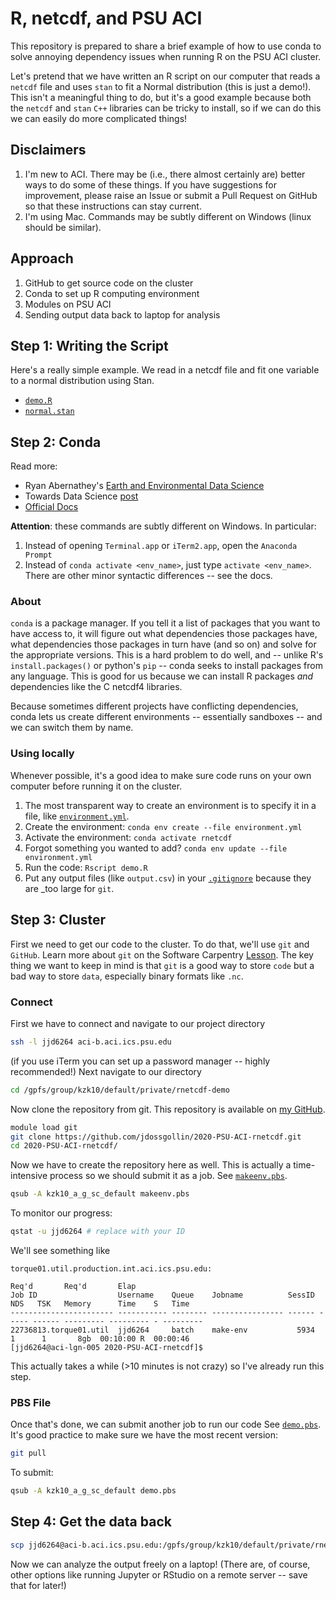 # R, netcdf, and PSU ACI

This repository is prepared to share a brief example of how to use conda to solve annoying dependency issues when running R on the PSU ACI cluster.

Let's pretend that we have written an R script on our computer that reads a `netcdf` file and uses `stan` to fit a Normal distribution (this is just a demo!).
This isn't a meaningful thing to do, but it's a good example because both the `netcdf` and `stan` `C++` libraries can be tricky to install, so if we can do this we can easily do more complicated things!

## Disclaimers

1. I'm new to ACI. There may be (i.e., there almost certainly are) better ways to do some of these things. If you have suggestions for improvement, please raise an Issue or submit a Pull Request on GitHub so that these instructions can stay current.
1. I'm using Mac. Commands may be subtly different on Windows (linux should be similar).

## Approach

1. GitHub to get source code on the cluster
1. Conda to set up R computing environment
1. Modules on PSU ACI
1. Sending output data back to laptop for analysis

## Step 1: Writing the Script

Here's a really simple example.
We read in a netcdf file and fit one variable to a normal distribution using Stan.

* [`demo.R`](./demo.R)
* [`normal.stan`](./normal.stan)

## Step 2: Conda

Read more:

* Ryan Abernathey's [Earth and Environmental Data Science](https://earth-env-data-science.github.io/lectures/environment/python_environments.html)
* Towards Data Science [post](https://towardsdatascience.com/managing-project-specific-environments-with-conda-b8b50aa8be0e)
* [Official Docs](https://docs.conda.io/en/latest/)

**Attention**: these commands are subtly different on Windows. In particular:

1. Instead of opening `Terminal.app` or `iTerm2.app`, open the `Anaconda Prompt`
1. Instead of `conda activate <env_name>`, just type `activate <env_name>`. There are other minor syntactic differences -- see the docs.

### About

`conda` is a package manager.
If you tell it a list of packages that you want to have access to, it will figure out what dependencies those packages have, what dependencies those packages in turn have (and so on) and solve for the appropriate versions.
This is a hard problem to do well, and -- unlike R's `install.packages()` or python's `pip` -- conda seeks to install packages from any language.
This is good for us because we can install R packages _and_ dependencies like the C netcdf4 libraries.

Because sometimes different projects have conflicting dependencies, conda lets us create different environments -- essentially sandboxes -- and we can switch them by name.

### Using locally

Whenever possible, it's a good idea to make sure code runs on your own computer before running it on the cluster.

1. The most transparent way to create an environment is to specify it in a file, like [`environment.yml`](environment.yml).
1. Create the environment: `conda env create --file environment.yml`
1. Activate the environment: `conda activate rnetcdf`
1. Forgot something you wanted to add? `conda env update --file environment.yml`
1. Run the code: `Rscript demo.R`
1. Put any output files (like `output.csv`) in your [`.gitignore`](./.gitignore) because they are _too large for `git`.

## Step 3: Cluster

First we need to get our code to the cluster.
To do that, we'll use `git` and `GitHub`.
Learn more about `git` on the Software Carpentry [Lesson](https://swcarpentry.github.io/git-novice/).
The key thing we want to keep in mind is that `git` is a good way to store `code` but a bad way to store `data`, especially binary formats like `.nc`.

### Connect

First we have to connect and navigate to our project directory

```bash
ssh -l jjd6264 aci-b.aci.ics.psu.edu
```

(if you use iTerm you can set up a password manager -- highly recommended!)
Next navigate to our directory

```bash
cd /gpfs/group/kzk10/default/private/rnetcdf-demo
```

Now clone the repository from git.
This repository is available on [my GitHub](https://github.com/jdossgollin/2020-PSU-ACI-rnetcdf).

```bash
module load git
git clone https://github.com/jdossgollin/2020-PSU-ACI-rnetcdf.git
cd 2020-PSU-ACI-rnetcdf/
```

Now we have to create the repository here as well.
This is actually a time-intensive process so we should submit it as a job.
See [`makeenv.pbs`](./makeenv.pbs).

```bash
qsub -A kzk10_a_g_sc_default makeenv.pbs
```

To monitor our progress:

```bash
qstat -u jjd6264 # replace with your ID
```

We'll see something like

```
torque01.util.production.int.aci.ics.psu.edu:
                                                                                  Req'd       Req'd       Elap
Job ID                  Username    Queue    Jobname          SessID  NDS   TSK   Memory      Time    S   Time
----------------------- ----------- -------- ---------------- ------ ----- ------ --------- --------- - ---------
22736813.torque01.util  jjd6264     batch    make-env           5934     1      1       8gb  00:10:00 R  00:00:46
[jjd6264@aci-lgn-005 2020-PSU-ACI-rnetcdf]$
```

This actually takes a while (>10 minutes is not crazy) so I've already run this step.

### PBS File

Once that's done, we can submit another job to run our code
See [`demo.pbs`](./demo.pbs).
It's good practice to make sure we have the most recent version:

```bash
git pull
```

To submit:

```bash
qsub -A kzk10_a_g_sc_default demo.pbs
```

## Step 4: Get the data back

```bash
scp jjd6264@aci-b.aci.ics.psu.edu:/gpfs/group/kzk10/default/private/rnetcdf-demo/2020-PSU-ACI-rnetcdf/output.csv ./
```

Now we can analyze the output freely on a laptop!
(There are, of course, other options like running Jupyter or RStudio on a remote server -- save that for later!)
